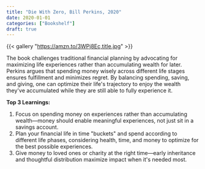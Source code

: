 ```yaml
---
title: "Die With Zero, Bill Perkins, 2020"
date: 2020-01-01
categories: ["Bookshelf"]
draft: true
---
```


{{< gallery "https://amzn.to/3WPj8Ec,title.jpg" >}}

The book challenges traditional financial planning by advocating for maximizing life experiences rather than accumulating wealth for later. Perkins argues that spending money wisely across different life stages ensures fulfillment and minimizes regret. By balancing spending, saving, and giving, one can optimize their life's trajectory to enjoy the wealth they've accumulated while they are still able to fully experience it.

**Top 3 Learnings:**

1. Focus on spending money on experiences rather than accumulating wealth—money should enable meaningful experiences, not just sit in a savings account.
2. Plan your financial life in time "buckets" and spend according to different life phases, considering health, time, and money to optimize for the best possible experiences.
3. Give money to loved ones or charity at the right time—early inheritance and thoughtful distribution maximize impact when it's needed most.
